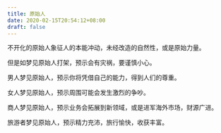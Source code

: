 ```yaml
---
title: 原始人
date: 2020-02-15T20:54:12+08:00
draft: false
---
```


不开化的原始人象征人的本能冲动，未经改造的自然性，或是原始力量。

但是如梦见原始人打架，预示会有灾祸，要谨慎小心。

男人梦见原始人，预示你将凭借自己的能力，得到人们的尊重。

女人梦见原始人，预示周围可能会发生激烈的争吵。

商人梦见原始人，预示业务会拓展到新领域，或是进军海外市场，财源广进。

旅游者梦见原始人，预示精力充沛，旅行愉快，收获丰富。

